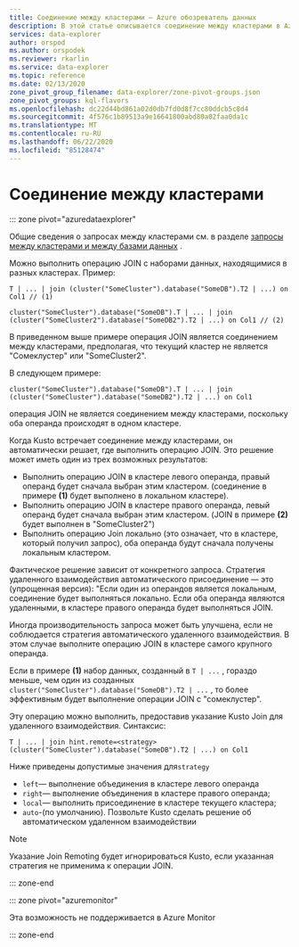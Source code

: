 ```yaml
---
title: Соединение между кластерами — Azure обозреватель данных
description: В этой статье описывается соединение между кластерами в Azure обозреватель данных.
services: data-explorer
author: orspod
ms.author: orspodek
ms.reviewer: rkarlin
ms.service: data-explorer
ms.topic: reference
ms.date: 02/13/2020
zone_pivot_group_filename: data-explorer/zone-pivot-groups.json
zone_pivot_groups: kql-flavors
ms.openlocfilehash: dc22d44bd861a02d0db7fd0d8f7cc80ddcb5c8d4
ms.sourcegitcommit: 4f576c1b89513a9e16641800abd80a02faa0da1c
ms.translationtype: MT
ms.contentlocale: ru-RU
ms.lasthandoff: 06/22/2020
ms.locfileid: "85128474"
---
```

# <a name="cross-cluster-join"></a>Соединение между кластерами

::: zone pivot="azuredataexplorer"

Общие сведения о запросах между кластерами см. в разделе [запросы между кластерами и между базами данных](cross-cluster-or-database-queries.md) .

Можно выполнить операцию JOIN с наборами данных, находящимися в разных кластерах. Пример:

```kusto
T | ... | join (cluster("SomeCluster").database("SomeDB").T2 | ...) on Col1 // (1)

cluster("SomeCluster").database("SomeDB").T | ... | join (cluster("SomeCluster2").database("SomeDB2").T2 | ...) on Col1 // (2)
```

В приведенном выше примере операция JOIN является соединением между кластерами, предполагая, что текущий кластер не является "Сомеклустер" или "SomeCluster2".

В следующем примере:

```kusto
cluster("SomeCluster").database("SomeDB").T | ... | join (cluster("SomeCluster").database("SomeDB2").T2 | ...) on Col1 
```

операция JOIN не является соединением между кластерами, поскольку оба операнда происходят в одном кластере.

Когда Kusto встречает соединение между кластерами, он автоматически решает, где выполнить операцию JOIN. Это решение может иметь один из трех возможных результатов:

* Выполнить операцию JOIN в кластере левого операнда, правый операнд будет сначала выбран этим кластером. (соединение в примере **(1)** будет выполнено в локальном кластере).
* Выполнить операцию JOIN в кластере правого операнда, левый операнд будет сначала выбран этим кластером. (JOIN в примере **(2)** будет выполнен в "SomeCluster2")
* Выполнить операцию Join локально (это означает, что в кластере, который получил запрос), оба операнда будут сначала получены локальным кластером.

Фактическое решение зависит от конкретного запроса. Стратегия удаленного взаимодействия автоматического присоединение — это (упрощенная версия): "Если один из операндов является локальным, соединение будет выполняться локально. Если оба операнда являются удаленными, в кластере правого операнда будет выполняться JOIN.

Иногда производительность запроса может быть улучшена, если не соблюдается стратегия автоматического удаленного взаимодействия. В этом случае выполните операцию JOIN в кластере самого крупного операнда.

Если в примере **(1)** набор данных, созданный в `T | ...` , гораздо меньше, чем один из созданных `cluster("SomeCluster").database("SomeDB").T2 | ...` , то более эффективным будет выполнение операции JOIN с "сомеклустер".

Эту операцию можно выполнить, предоставив указание Kusto Join для удаленного взаимодействия. Синтаксис:

```kusto
T | ... | join hint.remote=<strategy> (cluster("SomeCluster").database("SomeDB").T2 | ...) on Col1
```

Ниже приведены допустимые значения для`strategy`
* `left`— выполнение объединения в кластере левого операнда 
* `right`— выполнение объединения в кластере правого операнда;
* `local`— выполнить присоединение в кластере текущего кластера;
* `auto`-(по умолчанию). Позвольте Kusto сделать решение об автоматическом удаленном взаимодействии

> [!Note]
> Указание Join Remoting будет игнорироваться Kusto, если указанная стратегия не применима к операции JOIN.

::: zone-end

::: zone pivot="azuremonitor"

Эта возможность не поддерживается в Azure Monitor

::: zone-end
